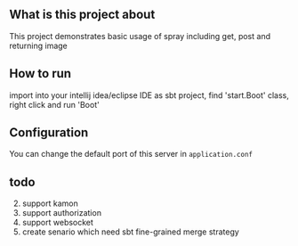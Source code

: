 ## What is this project about
This project demonstrates basic usage of spray including get, post and returning image

## How to run
import into your intellij idea/eclipse IDE as sbt project, find 'start.Boot' class, right click and run 'Boot'

## Configuration
You can change the default port of this server in `application.conf`

## todo
2. support kamon
3. support authorization
4. support websocket
5. create senario which need sbt fine-grained merge strategy